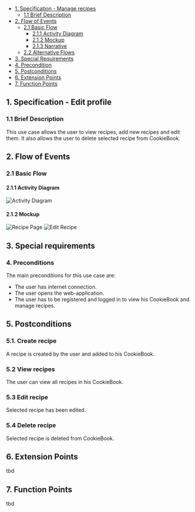 - [1. Specification - Manage recipes](#1-specification-manage-recipes)
    - [1.1 Brief Description](#11-brief-description)
- [2. Flow of Events](#2-flow-of-events)
    - [2.1 Basic Flow](#21-basic-flow)
        - [2.1.1 Activity Diagram](#211-activity-diagram)
        - [2.1.2 Mockup](#212-mockup)
        - [2.1.3 Narrative](#213-narrative)
    - [2.2 Alternative Flows](#21-alternative-flows)
- [3. Special Requirements](#3-special-requirements)
- [4. Precondition](#4-preconditions)  
- [5. Postconditions](#5-postconditions)
- [6. Extension Points](#6-extension-points)
- [7. Function Points](#7-function-points)

## 1. Specification - Edit profile
### 1.1 Brief Description
This use case allows the user to view recipes, add new recipes and edit them. It also allows the user to delete selected recipe from CookieBook.
## 2. Flow of Events
### 2.1 Basic Flow
#### 2.1.1 Activity Diagram
![Activity Diagram](https://github.com/zhibekbastian/CookieBook/blob/main/docs/UC/UCD_ManageRecipe.JPG)
#### 2.1.2 Mockup
![Recipe Page](https://github.com/zhibekbastian/CookieBook/blob/main/docs/UC/Recipepage.JPG)
![Edit Recipe](https://github.com/zhibekbastian/CookieBook/blob/main/docs/UC/Recipepage_Edit_NewRecipe.JPG)

## 3. Special requirements
### 4. Preconditions
The main preconditions for this use case are:
- The user has internet connection.
- The user opens the web-application.
- The user has to be registered and logged in to view his CookieBook and manage recipes.

## 5. Postconditions
### 5.1. Create recipe
A recipe is created by the user and added to his CookieBook.
### 5.2 View recipes
The user can view all recipes in his CookieBook.
### 5.3 Edit recipe
Selected recipe has been edited.
### 5.4 Delete recipe
Selected recipe is deleted from CookieBook.
## 6. Extension Points
tbd
## 7. Function Points
tbd
